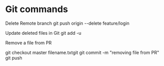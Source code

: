 # Git commands

Delete Remote branch
git push origin --delete feature/login

Update deleted files in Git
 git add -u 

Remove a file from PR

git checkout master filename.txtgit
git  commit -m "removing file from PR"
git push
